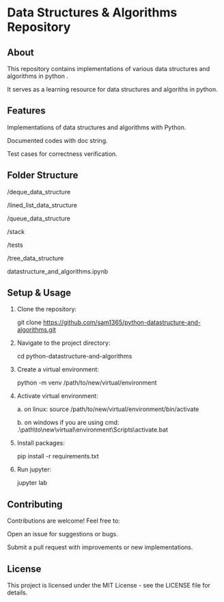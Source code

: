 # Data Structures & Algorithms Repository

## About
This repository contains implementations of various data structures and algorithms in python .

It serves as a learning resource for data structures and algoriths in python.

## Features
Implementations of data structures and algorithms with Python.

Documented codes with doc string.

Test cases for correctness verification.

## Folder Structure

  /deque_data_structure

  /lined_list_data_structure

  /queue_data_structure

  /stack

  /tests

  /tree_data_structure

  datastructure_and_algorithms.ipynb

## Setup & Usage

1. Clone the repository:

    git clone https://github.com/sam1365/python-datastructure-and-algorithms.git

2. Navigate to the project directory:

    cd python-datastructure-and-algorithms

3. Create a virtual environment:

    python -m venv /path/to/new/virtual/environment

4. Activate virtual environment:

    a. on linux: source /path/to/new/virtual/environment/bin/activate

    b. on windows if you are using cmd:  .\path\to\new\virtual\environment\Scripts\activate.bat

5. Install packages:

    pip install -r requirements.txt

6. Run jupyter:

    jupyter lab


## Contributing
Contributions are welcome! Feel free to:

Open an issue for suggestions or bugs.

Submit a pull request with improvements or new implementations.

## License
This project is licensed under the MIT License - see the LICENSE file for details.

